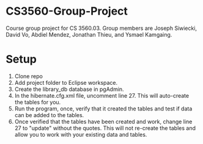 # CS3560-Group-Project
Course group project for CS 3560.03. Group members are Joseph Siwiecki, David Vo, Abdiel Mendez, Jonathan Thieu, and Ysmael Kamgaing.

# Setup
1. Clone repo
2. Add project folder to Eclipse workspace.
3. Create the library_db database in pgAdmin.
4. In the hibernate.cfg.xml file, uncomment line 27. This will auto-create the tables for you.
5. Run the program, once, verify that it created the tables and test if data can be added to the tables.
6. Once verified that the tables have been created and work, change line 27 to "<property name="hibernate.hbm2ddl.auto">update</property>" without the quotes. This will not re-create the tables and allow you to work with your existing data and tables.
